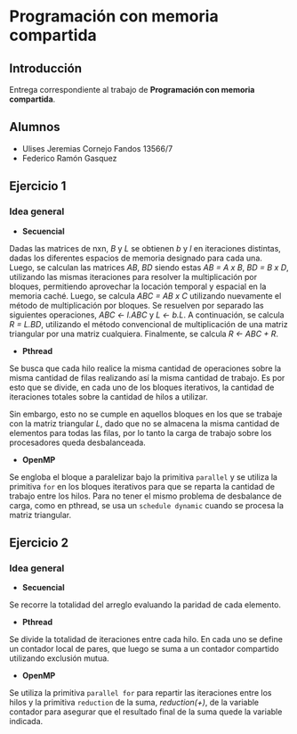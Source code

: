 # Programación con memoria compartida

## Introducción

Entrega correspondiente al trabajo de __Programación con memoria compartida__.

## Alumnos

-   Ulises Jeremias Cornejo Fandos 13566/7
-   Federico Ramón Gasquez

## Ejercicio 1

### Idea general

-   **Secuencial**

Dadas las matrices de nxn, _B_ y _L_ se obtienen _b_ y _l_ en iteraciones distintas,
dadas los diferentes espacios de memoria designado para cada una. Luego,
se calculan las matrices _AB_, _BD_ siendo estas _AB = A x B_, _BD = B x D_,
utilizando las mismas iteraciones para resolver la multiplicación por bloques,
permitiendo aprovechar la locación temporal y espacial en la memoria caché.
Luego, se calcula _ABC = AB x C_ utilizando nuevamente el método de
multiplicación por bloques. Se resuelven por separado las siguientes operaciones,
_ABC &lt;- l.ABC_ y _L &lt;- b.L_. A continuación, se calcula _R = L.BD_, utilizando
el método convencional de multiplicación de una matriz triangular por una matriz
cualquiera. Finalmente, se calcula _R &lt;- ABC + R_.

-   **Pthread**

Se busca que cada hilo realice la misma cantidad de operaciones sobre la
misma cantidad de filas realizando así la misma cantidad de trabajo.
Es por esto que se divide, en cada uno de los bloques iterativos,
la cantidad de iteraciones totales sobre la cantidad de hilos a utilizar.

Sin embargo, esto no se cumple en aquellos bloques en los que se trabaje
con la matriz triangular _L_, dado que no se almacena la misma cantidad de
elementos para todas las filas, por lo tanto la carga de trabajo sobre los
procesadores queda desbalanceada.

-   **OpenMP**

Se engloba el bloque a paralelizar bajo la primitiva `parallel`
y se utiliza la primitiva `for` en los bloques iterativos para que se reparta la
cantidad de trabajo entre los hilos. Para no tener el mismo problema
de desbalance de carga, como en pthread, se usa un `schedule dynamic`
cuando se procesa la matriz triangular.

## Ejercicio 2

### Idea general

-   **Secuencial**

Se recorre la totalidad del arreglo evaluando la paridad de cada elemento.

-   **Pthread**

Se divide la totalidad de iteraciones entre cada hilo. En cada uno
se define un contador local de pares, que luego se suma a un contador compartido
utilizando exclusión mutua.

-   **OpenMP**

Se utiliza la primitiva `parallel for` para repartir las iteraciones
entre los hilos y la primitiva `reduction` de la suma, _reduction(+)_, de la
variable contador para asegurar que el resultado final de la suma quede
la variable indicada.
